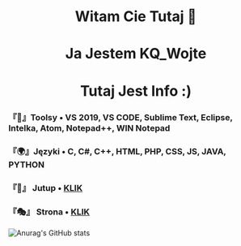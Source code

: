 <!DOCTYPE HTML>
<h1 align="center">Witam Cie Tutaj 👋 </h1>
<h1 align="center">Ja Jestem KQ_Wojte </h1> 
<h1 align="center">Tutaj Jest Info :) </h1>

### 『🔧』Toolsy • VS 2019, VS CODE, Sublime Text, Eclipse, Intelka, Atom, Notepad++, WIN Notepad 
### 『🌍』Języki • C, C#, C++, HTML, PHP, CSS, JS, JAVA, PYTHON

### 『📢』 Jutup •  <a href="https://www.youtube.com/channel/UCHYWYUXnNPUhgBdlaZ8j0hw"> KLIK </a>
### 『🎭』 Strona •  <a href="http://kq-wojte.ct8.pl"> KLIK </a>


![Anurag's GitHub stats](https://github-readme-stats.vercel.app/api?username=WOJTEKQYTtv&show_icons=true&theme=dark) 


